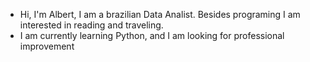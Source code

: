 - Hi, I'm Albert, I am a brazilian Data Analist. Besides programing I am interested in reading and traveling.
- I am currently learning Python, and I am looking for professional improvement
